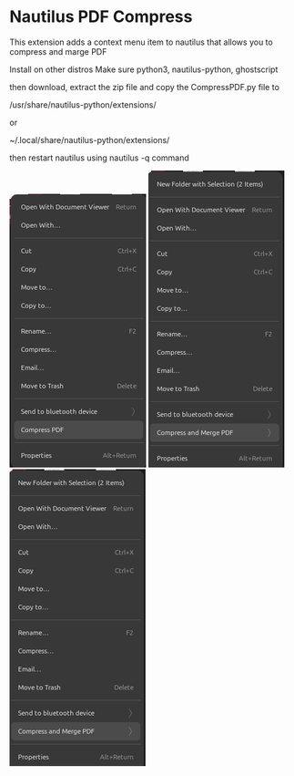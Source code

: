 # Nautilus PDF Compress

This extension adds a context menu item to nautilus that allows you to compress and marge PDF

Install on other distros
Make sure python3, nautilus-python, ghostscript

then download, extract the zip file and copy the CompressPDF.py file to

/usr/share/nautilus-python/extensions/

or

~/.local/share/nautilus-python/extensions/

then restart nautilus using nautilus -q command

![screenshot](Screenshot1.png)
![screenshot](Screenshot2.png)
![screenshot](Screenshot2.png)
